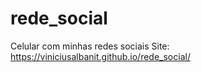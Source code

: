 # rede_social
 Celular com minhas redes sociais
 Site: https://viniciusalbanit.github.io/rede_social/
